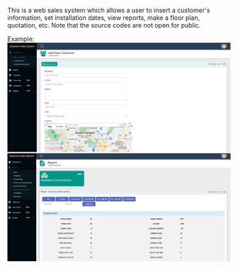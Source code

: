 This is a web sales system which allows a user to insert a customer's information, set installation dates, view reports, make a floor plan, quotation, etc.
Note that the source codes are not open for public.

Example:
![Casareno Sales System Example 1](casareno1.png)
![Casareno Sales System Example 1](casareno2.png)
